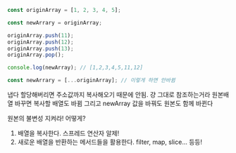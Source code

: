 <!-- @format -->

```js
const originArray = [1, 2, 3, 4, 5];

const newArrary = originArray;

originArray.push(11);
originArray.push(12);
originArray.push(13);
originArray.pop();

console.log(newArray); // [1,2,3,4,5,11,12]

const newArrary = [...originArray]; // 이렇게 하면 안바뀜
```

냅다 할당해버리면 주소값까지 복사해오기 때문에 안됨. 걍 그대로 참조하는거라 원본배열 바꾸면 복사할 배열도 바뀜
그리고 newArray 값을 바꿔도 원본도 함께 바뀐다

원본의 불변성 지켜라! 어떻게?

1. 배열을 복사한다. 스프레드 연산자 알제!
2. 새로운 배열을 반환하는 메서드들을 활용한다.
   filter, map, slice... 등등!

